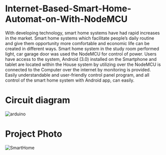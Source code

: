 # Internet-Based-Smart-Home-Automat-on-With-NodeMCU
With developing technology, smart home systems have had rapid increases in the market. Smart home systems which facilitate people’s daily routine and give them opportunity more comfortable and economic life can be created in different ways. Smart home system in the study room performed light, car garage door was used the NodeMCU for control of power. Users have access to the system, Android (3.0) installed on the Smartphone and tablet are located within the House system by utilizing over the NodeMCU is connected to the Computer over the internet by monitoring is provided. Easily understandable and user-friendly control panel program, and all control of the smart home system with Android app, can easily. 
# Circuit diagram

![arduino](https://user-images.githubusercontent.com/37586770/99426907-c7ea3880-2915-11eb-956b-7f1fdb5b3fc6.png)

# Project Photo

![SmartHome](https://user-images.githubusercontent.com/37586770/99427102-097ae380-2916-11eb-86f2-16ba3c883c2f.jpg)
